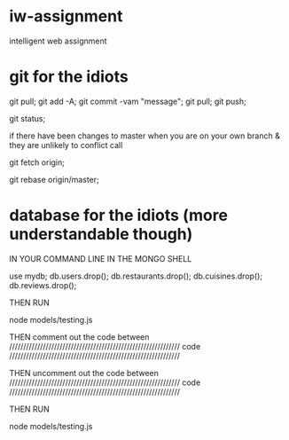 # iw-assignment
intelligent web assignment

# git for the idiots
git pull;
git add -A;
git commit -vam "message";
git pull;
git push;


git status;


if there have been changes to master when you are on your own branch & they are unlikely to conflict call


git fetch origin;

git rebase origin/master;

# database for the idiots (more understandable though)

IN YOUR COMMAND LINE IN THE MONGO SHELL

use mydb;
db.users.drop();
db.restaurants.drop();
db.cuisines.drop();
db.reviews.drop();

THEN RUN 

node models/testing.js

THEN comment out the code between 
//\/\/\/\/\/\/\/\/\/\/\/\/\/\/\/\/\/\/\/\/\/\/\/\/\/\/\/\/\/\/\/\/\/\/\/\/\/\/\/\/\/\/\/\/\/\/\/\/\/\/\/\/\/\/\/\/\/\/\/
code
//\/\/\/\/\/\/\/\/\/\/\/\/\/\/\/\/\/\/\/\/\/\/\/\/\/\/\/\/\/\/\/\/\/\/\/\/\/\/\/\/\/\/\/\/\/\/\/\/\/\/\/\/\/\/\/\/\/\/\/

THEN uncomment out the code between
//\/\/\/\/\/\/\/\/\/\/\/\/\/\/\/\/\/\/\/\/\/\/\/\/\/\/\/\/\/\/\/\/\/\/\/\/\/\/\/\/\/\/\/\/\/\/\/\/\/\/\/\/\/\/\/\/\/\/\/
code
//\/\/\/\/\/\/\/\/\/\/\/\/\/\/\/\/\/\/\/\/\/\/\/\/\/\/\/\/\/\/\/\/\/\/\/\/\/\/\/\/\/\/\/\/\/\/\/\/\/\/\/\/\/\/\/\/\/\/\/

THEN RUN 

node models/testing.js

